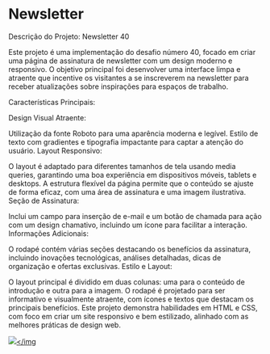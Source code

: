 # Newsletter

Descrição do Projeto: Newsletter 40

Este projeto é uma implementação do desafio número 40, focado em criar uma página de assinatura de newsletter com um design moderno e responsivo. O objetivo principal foi desenvolver uma interface limpa e atraente que incentive os visitantes a se inscreverem na newsletter para receber atualizações sobre inspirações para espaços de trabalho.

Características Principais:

Design Visual Atraente:

Utilização da fonte Roboto para uma aparência moderna e legível.
Estilo de texto com gradientes e tipografia impactante para captar a atenção do usuário.
Layout Responsivo:

O layout é adaptado para diferentes tamanhos de tela usando media queries, garantindo uma boa experiência em dispositivos móveis, tablets e desktops.
A estrutura flexível da página permite que o conteúdo se ajuste de forma eficaz, com uma área de assinatura e uma imagem ilustrativa.
Seção de Assinatura:

Inclui um campo para inserção de e-mail e um botão de chamada para ação com um design chamativo, incluindo um ícone para facilitar a interação.
Informações Adicionais:

O rodapé contém várias seções destacando os benefícios da assinatura, incluindo inovações tecnológicas, análises detalhadas, dicas de organização e ofertas exclusivas.
Estilo e Layout:

O layout principal é dividido em duas colunas: uma para o conteúdo de introdução e outra para a imagem.
O rodapé é projetado para ser informativo e visualmente atraente, com ícones e textos que destacam os principais benefícios.
Este projeto demonstra habilidades em HTML e CSS, com foco em criar um site responsivo e bem estilizado, alinhado com as melhores práticas de design web.

<div>
  
<img src="![image](https://github.com/user-attachments/assets/7b63a661-ee62-49ec-901e-ceda3a66bfbe)"><a href="https://tbrunok.github.io/Newsletter/"></img

</div>
